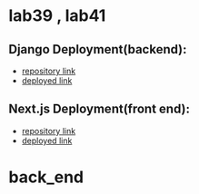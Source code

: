 # lab39 , lab41
## Django Deployment(backend):
- [repository link](https://github.com/ibrahimfqaisi/back_end)
- [deployed link](https://back-end-9ox2.vercel.app/)

## Next.js Deployment(front end):
- [repository link](https://github.com/ibrahimfqaisi/cookie-stand-admin)
- [deployed link](https://cookie-stand-admin-theta-ten.vercel.app/)
# back_end

